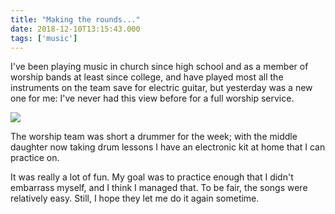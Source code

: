 ```yaml
---
title: "Making the rounds..."
date: 2018-12-10T13:15:43.000
tags: ['music']
---
```


I've been playing music in church since high school and as a member of worship bands at least since college, and have played most all the instruments on the team save for electric guitar, but yesterday was a new one for me: I've never had this view before for a full worship service.

![](/images/2018/chris-at-the-drums.jpeg)

The worship team was short a drummer for the week; with the middle daughter now taking drum lessons I have an electronic kit at home that I can practice on.

It was really a lot of fun. My goal was to practice enough that I didn't embarrass myself, and I think I managed that. To be fair, the songs were relatively easy. Still, I hope they let me do it again sometime.
